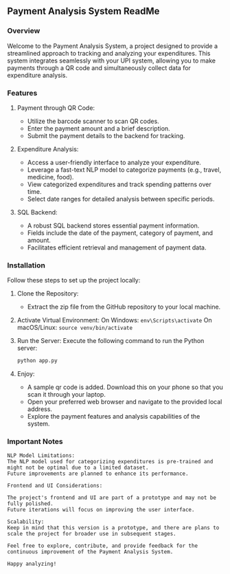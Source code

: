 ## Payment Analysis System ReadMe

### Overview
Welcome to the Payment Analysis System, a project designed to provide a streamlined approach to tracking and analyzing your expenditures. This system integrates seamlessly with your UPI system, allowing you to make payments through a QR code and simultaneously collect data for expenditure analysis.

### Features
1. Payment through QR Code:
    - Utilize the barcode scanner to scan QR codes.
    - Enter the payment amount and a brief description.
    - Submit the payment details to the backend for tracking.

2. Expenditure Analysis:
    - Access a user-friendly interface to analyze your expenditure.
    - Leverage a fast-text NLP model to categorize payments (e.g., travel, medicine, food).
    - View categorized expenditures and track spending patterns over time.
    - Select date ranges for detailed analysis between specific periods.

3. SQL Backend:
    - A robust SQL backend stores essential payment information.
    - Fields include the date of the payment, category of payment, and amount.
    - Facilitates efficient retrieval and management of payment data.

### Installation

Follow these steps to set up the project locally:
1. Clone the Repository:
    - Extract the zip file from the GitHub repository to your local machine.

2. Activate Virtual Environment:
    On Windows: `env\Scripts\activate`
    On macOS/Linux: `source venv/bin/activate`

3. Run the Server:
    Execute the following command to run the Python server:
    ```bash
    python app.py
    ```
4. Enjoy:
    - A sample qr code is added. Download this on your phone so that you scan it through your laptop. 
    - Open your preferred web browser and navigate to the provided local address.
    - Explore the payment features and analysis capabilities of the system.

### Important Notes

    NLP Model Limitations:
    The NLP model used for categorizing expenditures is pre-trained and might not be optimal due to a limited dataset.
    Future improvements are planned to enhance its performance.

    Frontend and UI Considerations:

    The project's frontend and UI are part of a prototype and may not be fully polished. 
    Future iterations will focus on improving the user interface.

    Scalability:
    Keep in mind that this version is a prototype, and there are plans to scale the project for broader use in subsequent stages.
    
    Feel free to explore, contribute, and provide feedback for the continuous improvement of the Payment Analysis System. 
    
    Happy analyzing!

